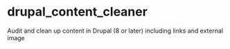 # drupal_content_cleaner
Audit and clean up content in Drupal (8 or later) including links and external image
